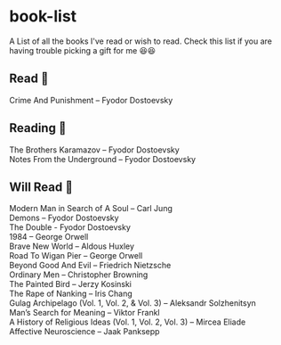 # book-list
A List of all the books I've read or wish to read. Check this list if you are having trouble picking a gift for me :laughing::laughing:

## Read :green_book:

Crime And Punishment – Fyodor Dostoevsky </br>

## Reading :blue_book:

The Brothers Karamazov – Fyodor Dostoevsky </br>
Notes From the Underground – Fyodor Dostoevsky </br>


## Will Read :orange_book:

Modern Man in Search of A Soul – Carl Jung </br>
Demons – Fyodor Dostoevsky </br>
The Double - Fyodor Dostoevsky </br>
1984 – George Orwell </br>
Brave New World – Aldous Huxley </br>
Road To Wigan Pier – George Orwell </br>
Beyond Good And Evil – Friedrich Nietzsche </br>
Ordinary Men – Christopher Browning </br>
The Painted Bird – Jerzy Kosinski </br>
The Rape of Nanking – Iris Chang </br>
Gulag Archipelago (Vol. 1, Vol. 2, & Vol. 3) – Aleksandr Solzhenitsyn </br>
Man’s Search for Meaning – Viktor Frankl </br>
A History of Religious Ideas (Vol. 1, Vol. 2, Vol. 3) – Mircea Eliade </br>
Affective Neuroscience – Jaak Panksepp </br>
